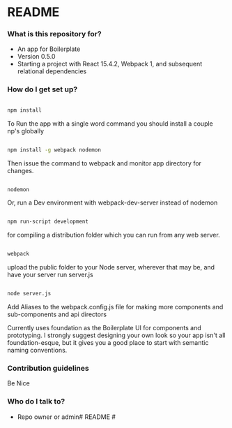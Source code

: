 # README #

### What is this repository for? ###

* An app for Boilerplate
* Version 0.5.0
* Starting a project with React 15.4.2, Webpack 1, and subsequent relational dependencies


### How do I get set up? ###

```bash

npm install

```
To Run the app with a single word command you should install a couple np's globally
```bash

npm install -g webpack nodemon
```
Then issue the command to webpack and monitor app directory for changes.
```bash

nodemon
```
Or, run a Dev environment with webpack-dev-server instead of nodemon
```bash

npm run-script development
```

for compiling a distribution folder which you can run from any web server.

```bash

webpack
```
upload the public folder to your Node server, wherever that may be, and have your server run server.js
```bash

node server.js
```

Add Aliases to the webpack.config.js file for making more components and sub-components and api directors

Currently uses foundation as the Boilerplate UI for components and prototyping. I strongly suggest designing your own look so your app isn't all foundation-esque, but it gives you a good place to start with semantic naming conventions.

### Contribution guidelines ###

Be Nice

### Who do I talk to? ###

* Repo owner or admin# README #
